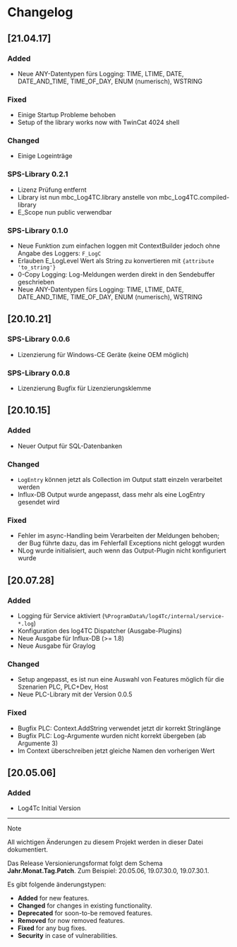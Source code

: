 # Changelog

## [21.04.17]
### Added
- Neue ANY-Datentypen fürs Logging: TIME, LTIME, DATE, DATE_AND_TIME, TIME_OF_DAY, ENUM (numerisch), WSTRING

### Fixed
- Einige Startup Probleme behoben
- Setup of the library works now with TwinCat 4024 shell 

### Changed
- Einige Logeinträge

### SPS-Library 0.2.1
- Lizenz Prüfung entfernt
- Library ist nun mbc_Log4TC.library anstelle von mbc_Log4TC.compiled-library
- E_Scope nun public verwendbar

### SPS-Library 0.1.0

- Neue Funktion zum einfachen loggen mit ContextBuilder jedoch ohne Angabe des Loggers: `F_LogC`
- Erlauben E_LogLevel Wert als String zu konvertieren mit `{attribute 'to_string'}`
- 0-Copy Logging: Log-Meldungen werden direkt in den Sendebuffer geschrieben
- Neue ANY-Datentypen fürs Logging: TIME, LTIME, DATE, DATE_AND_TIME, TIME_OF_DAY, ENUM (numerisch), WSTRING

## [20.10.21]
### SPS-Library 0.0.6
* Lizenzierung für Windows-CE Geräte (keine OEM möglich)
### SPS-Library 0.0.8
* Lizenzierung Bugfix für Lizenzierungsklemme

## [20.10.15]
### Added
* Neuer Output für SQL-Datenbanken

### Changed
* `LogEntry` können jetzt als Collection im Output statt einzeln verarbeitet werden
* Influx-DB Output wurde angepasst, dass mehr als eine LogEntry gesendet wird

### Fixed
* Fehler im async-Handling beim Verarbeiten der Meldungen behoben; der Bug führte dazu, das im Fehlerfall Exceptions nicht geloggt wurden
* NLog wurde initialisiert, auch wenn das Output-Plugin nicht konfiguriert wurde


## [20.07.28]
### Added

* Logging für Service aktiviert (`%ProgramData%/log4Tc/internal/service-*.log`)
* Konfiguration des log4TC Dispatcher (Ausgabe-Plugins)
* Neue Ausgabe für Influx-DB (>= 1.8)
* Neue Ausgabe für Graylog

### Changed

* Setup angepasst, es ist nun eine Auswahl von Features möglich für die Szenarien PLC, PLC+Dev, Host
* Neue PLC-Library mit der Version 0.0.5

### Fixed

* Bugfix PLC: Context.AddString verwendet jetzt dir korrekt Stringlänge
* Bugfix PLC: Log-Argumente wurden nicht korrekt übergeben (ab Argumente 3)
* Im Context überschreiben jetzt gleiche Namen den vorherigen Wert

## [20.05.06]
### Added
- Log4Tc Initial Version

---

> [!NOTE]
> All wichtigen Änderungen zu diesem Projekt werden in dieser Datei dokumentiert.
>
> Das Release Versionierungsformat folgt dem Schema **Jahr.Monat.Tag.Patch**. Zum Beispiel: 20.05.06, 19.07.30.0, 19.07.30.1.
> 
> Es gibt folgende änderungstypen:
> - **Added** for new features.
> - **Changed** for changes in existing functionality.
> - **Deprecated** for soon-to-be removed features.
> - **Removed** for now removed features.
> - **Fixed** for any bug fixes.
> - **Security** in case of vulnerabilities.
